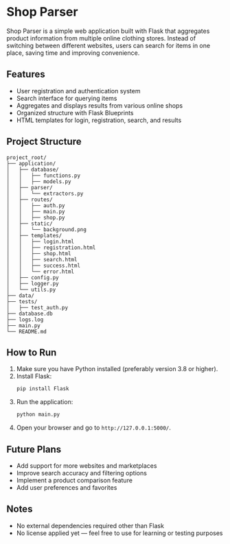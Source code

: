 # Shop Parser

Shop Parser is a simple web application built with Flask that aggregates product information from multiple online clothing stores. Instead of switching between different websites, users can search for items in one place, saving time and improving convenience.

## Features

- User registration and authentication system
- Search interface for querying items
- Aggregates and displays results from various online shops
- Organized structure with Flask Blueprints
- HTML templates for login, registration, search, and results

## Project Structure

```
project_root/
├── application/
│   ├── database/
│   │   ├── functions.py
│   │   ├── models.py
│   ├── parser/
│   │   └── extractors.py
│   ├── routes/
│   │   ├── auth.py
│   │   ├── main.py
│   │   ├── shop.py
│   ├── static/
│   │   └── background.png
│   ├── templates/
│   │   ├── login.html
│   │   ├── registration.html
│   │   ├── shop.html
│   │   ├── search.html
│   │   ├── success.html
│   │   └── error.html
│   ├── config.py
│   ├── logger.py
│   └── utils.py
├── data/
├── tests/
│   ├── test_auth.py
├── database.db
├── logs.log
├── main.py
└── README.md
```

## How to Run

1. Make sure you have Python installed (preferably version 3.8 or higher).
2. Install Flask:
   ```bash
   pip install Flask
   ```
3. Run the application:
   ```bash
   python main.py
   ```
4. Open your browser and go to `http://127.0.0.1:5000/`.

## Future Plans

- Add support for more websites and marketplaces
- Improve search accuracy and filtering options
- Implement a product comparison feature
- Add user preferences and favorites

## Notes

- No external dependencies required other than Flask
- No license applied yet — feel free to use for learning or testing purposes
